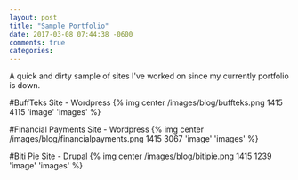 ```yaml
---
layout: post
title: "Sample Portfolio"
date: 2017-03-08 07:44:38 -0600
comments: true
categories: 
---
```


A quick and dirty sample of sites I've worked on since my currently portfolio is down.

#BuffTeks Site - Wordpress
{% img center /images/blog/buffteks.png 1415 4115 'image' 'images' %}

#Financial Payments Site - Wordpress
{% img center /images/blog/financialpayments.png 1415 3067 'image' 'images' %}

#Biti Pie Site - Drupal
{% img center /images/blog/bitipie.png 1415 1239 'image' 'images' %}

